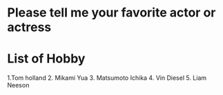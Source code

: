 # Please tell me your favorite actor or actress


# List of Hobby
1.Tom holland
2. Mikami Yua
3. Matsumoto Ichika
4. Vin Diesel
5. Liam Neeson 

